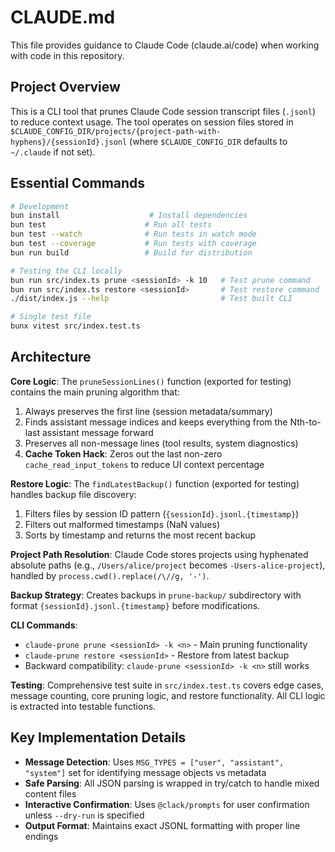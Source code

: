 # CLAUDE.md

This file provides guidance to Claude Code (claude.ai/code) when working with code in this repository.

## Project Overview

This is a CLI tool that prunes Claude Code session transcript files (`.jsonl`) to reduce context usage. The tool operates on session files stored in `$CLAUDE_CONFIG_DIR/projects/{project-path-with-hyphens}/{sessionId}.jsonl` (where `$CLAUDE_CONFIG_DIR` defaults to `~/.claude` if not set).

## Essential Commands

```bash
# Development
bun install                    # Install dependencies
bun test                      # Run all tests
bun test --watch              # Run tests in watch mode  
bun test --coverage           # Run tests with coverage
bun run build                 # Build for distribution

# Testing the CLI locally
bun run src/index.ts prune <sessionId> -k 10   # Test prune command
bun run src/index.ts restore <sessionId>       # Test restore command
./dist/index.js --help                         # Test built CLI

# Single test file
bunx vitest src/index.test.ts
```

## Architecture

**Core Logic**: The `pruneSessionLines()` function (exported for testing) contains the main pruning algorithm that:
1. Always preserves the first line (session metadata/summary)
2. Finds assistant message indices and keeps everything from the Nth-to-last assistant message forward
3. Preserves all non-message lines (tool results, system diagnostics)
4. **Cache Token Hack**: Zeros out the last non-zero `cache_read_input_tokens` to reduce UI context percentage

**Restore Logic**: The `findLatestBackup()` function (exported for testing) handles backup file discovery:
1. Filters files by session ID pattern (`{sessionId}.jsonl.{timestamp}`)
2. Filters out malformed timestamps (NaN values)
3. Sorts by timestamp and returns the most recent backup

**Project Path Resolution**: Claude Code stores projects using hyphenated absolute paths (e.g., `/Users/alice/project` becomes `-Users-alice-project`), handled by `process.cwd().replace(/\//g, '-')`.

**Backup Strategy**: Creates backups in `prune-backup/` subdirectory with format `{sessionId}.jsonl.{timestamp}` before modifications.

**CLI Commands**: 
- `claude-prune prune <sessionId> -k <n>` - Main pruning functionality
- `claude-prune restore <sessionId>` - Restore from latest backup
- Backward compatibility: `claude-prune <sessionId> -k <n>` still works

**Testing**: Comprehensive test suite in `src/index.test.ts` covers edge cases, message counting, core pruning logic, and restore functionality. All CLI logic is extracted into testable functions.

## Key Implementation Details

- **Message Detection**: Uses `MSG_TYPES = ["user", "assistant", "system"]` set for identifying message objects vs metadata
- **Safe Parsing**: All JSON parsing is wrapped in try/catch to handle mixed content files
- **Interactive Confirmation**: Uses `@clack/prompts` for user confirmation unless `--dry-run` is specified
- **Output Format**: Maintains exact JSONL formatting with proper line endings